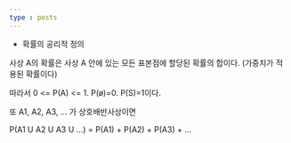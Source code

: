 ```yaml
---
type : posts
---
```




* 확률의 공리적 정의

사상 A의 확률은 사상 A 안에 있는 모든 표본점에 할당된 확률의 합이다. (가중치가 적용된 확률이다)

따라서 0 <= P(A) <= 1. P(ø)=0. P(S)=1이다.

또  A1, A2, A3, ... 가 상호배반사상이면 

P(A1 U A2 U A3 U ...) = P(A1) + P(A2) + P(A3) + ... 

